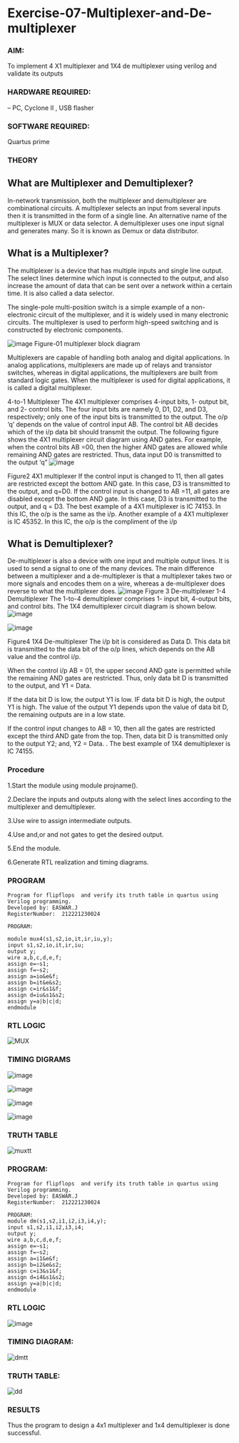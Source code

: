 # Exercise-07-Multiplexer-and-De-multiplexer
### AIM:
To implement 4 X1 multiplexer and 1X4 de multiplexer using verilog and validate its outputs

### HARDWARE REQUIRED:  
– PC, Cyclone II , USB flasher

### SOFTWARE REQUIRED:   
Quartus prime

### THEORY 

## What are Multiplexer and Demultiplexer?
In-network transmission, both the multiplexer and demultiplexer are combinational circuits. A multiplexer selects an input from several inputs then it is transmitted in the form of a single line. An alternative name of the multiplexer is MUX or data selector. A demultiplexer uses one input signal and generates many. So it is known as Demux or data distributor.

## What is a Multiplexer?
The multiplexer is a device that has multiple inputs and single line output. The select lines determine which input is connected to the output, and also increase the amount of data that can be sent over a network within a certain time. It is also called a data selector.

The single-pole multi-position switch is a simple example of a non-electronic circuit of the multiplexer, and it is widely used in many electronic circuits. The multiplexer is used to perform high-speed switching and is constructed by electronic components.

![image](https://user-images.githubusercontent.com/36288975/170912485-73c395c7-23c0-4e78-a53d-a2f0d07d9662.png)
          Figure-01 multiplexer block diagram 

Multiplexers are capable of handling both analog and digital applications. In analog applications, multiplexers are made up of relays and transistor switches, whereas in digital applications, the multiplexers are built from standard logic gates. When the multiplexer is used for digital applications, it is called a digital multiplexer.

4-to-1 Multiplexer
The 4X1 multiplexer comprises 4-input bits, 1- output bit, and 2- control bits. The four input bits are namely 0, D1, D2, and D3, respectively; only one of the input bits is transmitted to the output. The o/p ‘q’ depends on the value of control input AB. The control bit AB decides which of the i/p data bit should transmit the output. The following figure shows the 4X1 multiplexer circuit diagram using AND gates. For example, when the control bits AB =00, then the higher AND gates are allowed while remaining AND gates are restricted. Thus, data input D0 is transmitted to the output ‘q”
![image](https://user-images.githubusercontent.com/36288975/170912568-3598c60a-5035-41f3-b0c4-ccedba13aca5.png)


Figure2 4X1 multiplexer 
If the control input is changed to 11, then all gates are restricted except the bottom AND gate. In this case, D3 is transmitted to the output, and q=D0. If the control input is changed to AB =11, all gates are disabled except the bottom AND gate. In this case, D3 is transmitted to the output, and q = D3. The best example of a 4X1 multiplexer is IC 74153. In this IC, the o/p is the same as the i/p. Another example of a 4X1 multiplexer is IC 45352. In this IC, the o/p is the compliment of the i/p


## What is Demultiplexer?
De-multiplexer is also a device with one input and multiple output lines. It is used to send a signal to one of the many devices. The main difference between a multiplexer and a de-multiplexer is that a multiplexer takes two or more signals and encodes them on a wire, whereas a de-multiplexer does reverse to what the multiplexer does.
![image](https://user-images.githubusercontent.com/36288975/170912606-a30e4b74-1726-4430-b245-2c3c3d9c232d.png)
Figure 3 De-multiplexer 
1-4 Demultiplexer
The 1-to-4 demultiplexer comprises 1- input bit, 4-output bits, and control bits. The 1X4 demultiplexer circuit diagram is shown below.![image](https://user-images.githubusercontent.com/36288975/170912683-00fb746a-1d45-4023-91d1-3a70b841073c.png)

![image](https://user-images.githubusercontent.com/36288975/170912741-7cbd52af-7e0d-4be3-b5c6-6fb9c4eca7c9.png)

Figure4 1X4 De-multiplexer 
The i/p bit is considered as Data D. This data bit is transmitted to the data bit of the o/p lines, which depends on the AB value and the control i/p.

When the control i/p AB = 01, the upper second AND gate is permitted while the remaining AND gates are restricted. Thus, only data bit D is transmitted to the output, and Y1 = Data.

If the data bit D is low, the output Y1 is low. IF data bit D is high, the output Y1 is high. The value of the output Y1 depends upon the value of data bit D, the remaining outputs are in a low state.

If the control input changes to AB = 10, then all the gates are restricted except the third AND gate from the top. Then, data bit D is transmitted only to the output Y2; and, Y2 = Data. . The best example of 1X4 demultiplexer is IC 74155.

 
 
### Procedure

1.Start the module using module projname().

2.Declare the inputs and outputs along with the select lines according to the multiplexer and demultiplexer.

3.Use wire to assign intermediate outputs.

4.Use and,or and not gates to get the desired output.

5.End the module.

6.Generate RTL realization and timing diagrams.


### PROGRAM 
```
Program for flipflops  and verify its truth table in quartus using Verilog programming.
Developed by: EASWAR.J
RegisterNumber:  212221230024

PROGRAM:

module mux4(s1,s2,io,it,ir,iu,y);
input s1,s2,io,it,ir,iu;
output y;
wire a,b,c,d,e,f;
assign e=~s1;
assign f=~s2;
assign a=io&e&f;
assign b=it&e&s2;
assign c=ir&s1&f;
assign d=iu&s1&s2;
assign y=a|b|c|d;
endmodule

```



### RTL LOGIC  

![MUX](https://user-images.githubusercontent.com/94154683/171138341-1eeefc99-8d0b-483f-9e3e-2e725e17e7c1.png)



### TIMING DIGRAMS  

![image](https://user-images.githubusercontent.com/94154683/171138383-40edc81e-4e26-49ac-94f2-7e099213e489.png)

![image](https://user-images.githubusercontent.com/94154683/171138416-8f1c4f99-d66f-428a-92d4-a467fac010a7.png)

![image](https://user-images.githubusercontent.com/94154683/171138453-bcfd031c-77cb-4ea3-9733-9f94a7120528.png)

![image](https://user-images.githubusercontent.com/94154683/171138482-3dac8c6b-0378-43f3-9e08-401ddf81888b.png)




### TRUTH TABLE 

![muxtt](https://user-images.githubusercontent.com/94154683/171184283-34e5304c-d2b1-4b68-aaa1-7cb4b8591524.jpg)


### PROGRAM:
```
Program for flipflops  and verify its truth table in quartus using Verilog programming.
Developed by: EASWAR.J
RegisterNumber:  212221230024

PROGRAM:
module dm(s1,s2,i1,i2,i3,i4,y);
input s1,s2,i1,i2,i3,i4;
output y;
wire a,b,c,d,e,f;
assign e=~s1;
assign f=~s2;
assign a=i1&e&f;
assign b=i2&e&s2;
assign c=i3&s1&f;
assign d=i4&s1&s2;
assign y=a|b|c|d;
endmodule
```
### RTL LOGIC  
![image](https://user-images.githubusercontent.com/94154683/171138991-5e761b81-aa56-4221-9d89-908a12220396.png)

### TIMING DIAGRAM:

![dmtt](https://user-images.githubusercontent.com/94154683/171184556-6e3d5e2c-0b8d-4b23-a5dc-071238e3f9a8.png)

### TRUTH TABLE:

![dd](https://user-images.githubusercontent.com/94154683/171184657-372c166d-d88f-4e70-8644-cb47d5092f01.png)


### RESULTS 
Thus the program to design a 4x1 multiplexer and 1x4 demultiplexer is done successful.
